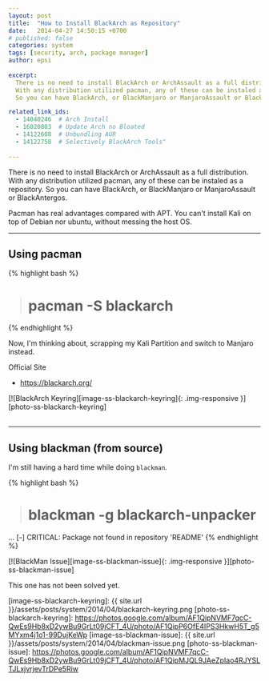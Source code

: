 ```yaml
---
layout: post
title:  "How to Install BlackArch as Repository"
date:   2014-04-27 14:50:15 +0700
# published: false
categories: system
tags: [security, arch, package manager]
author: epsi
 
excerpt:
  There is no need to install BlackArch or ArchAssault as a full distribution.
  With any distribution utilized pacman, any of these can be instaled as a repository. 
  So you can have BlackArch, or BlackManjaro or ManjaroAssault or BlackAntergos.

related_link_ids: 
  - 14040246  # Arch Install
  - 16020803  # Update Arch no Bloated  
  - 14122608  # Unbundling AUR
  - 14122758  # Selectively BlackArch Tools"
  
---
```


There is no need to install BlackArch or ArchAssault as a full distribution.
With any distribution utilized pacman, any of these can be instaled as a repository. 
So you can have BlackArch, or BlackManjaro or ManjaroAssault or BlackAntergos.

Pacman has real advantages compared with APT.
You can't install Kali on top of Debian nor ubuntu, 
without messing the host OS.

-- -- --

## Using pacman

{% highlight bash %}
># pacman -S blackarch 
{% endhighlight %}

Now, I'm thinking about, scrapping my Kali Partition
and switch to Manjaro instead.


Official Site

* <https://blackarch.org/>


[![BlackArch Keyring][image-ss-blackarch-keyring]{: .img-responsive }][photo-ss-blackarch-keyring]
<br/><br/>

-- -- --

## Using blackman (from source)

I'm still having a hard time while doing <code class="code-command">blackman</code>.

{% highlight bash %}
># blackman -g blackarch-unpacker
...
[-] CRITICAL: Package not found in repository 'README' 
{% endhighlight %}

[![BlackMan Issue][image-ss-blackman-issue]{: .img-responsive }][photo-ss-blackman-issue]

This one has not been solved yet.

[//]: <> ( -- -- -- links below -- -- -- )


[image-ss-blackarch-keyring]: {{ site.url }}/assets/posts/system/2014/04/blackarch-keyring.png
[photo-ss-blackarch-keyring]: https://photos.google.com/album/AF1QipNVMF7qcC-QwEs9Hb8xD2ywBu9GrLt09jCFT_4U/photo/AF1QipP6OfE4IPS3HkwH5T_g5MYxm4j1o1-99DujKeWp
[image-ss-blackman-issue]: {{ site.url }}/assets/posts/system/2014/04/blackman-issue.png
[photo-ss-blackman-issue]: https://photos.google.com/album/AF1QipNVMF7qcC-QwEs9Hb8xD2ywBu9GrLt09jCFT_4U/photo/AF1QipMJQL9JAeZpIao4RJYSLTJLxjvrjevTrDPe5Riw
